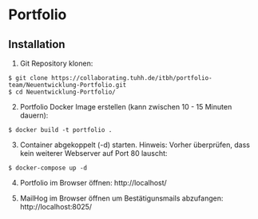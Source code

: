 # Portfolio

## Installation

1. Git Repository klonen:
```
$ git clone https://collaborating.tuhh.de/itbh/portfolio-team/Neuentwicklung-Portfolio.git
$ cd Neuentwicklung-Portfolio/
```

2. Portfolio Docker Image erstellen (kann zwischen 10 - 15 Minuten dauern):
```
$ docker build -t portfolio .
```

3. Container abgekoppelt (-d) starten. Hinweis: Vorher überprüfen, dass kein weiterer Webserver auf Port 80 lauscht:
```
$ docker-compose up -d
```

4. Portfolio im Browser öffnen: http://localhost/


5. MailHog im Browser öffnen um Bestätigunsmails abzufangen: http://localhost:8025/